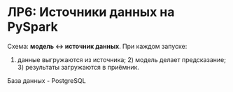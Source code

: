 # ЛР6: Источники данных на PySpark

Схема: **модель ↔ источник данных**. При каждом запуске:
1) данные выгружаются из источника; 2) модель делает предсказание; 3) результаты загружаются в приёмник.

База данных - PostgreSQL